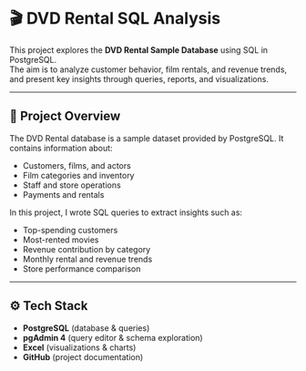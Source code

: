# 🎬 DVD Rental SQL Analysis

This project explores the **DVD Rental Sample Database** using SQL in PostgreSQL.  
The aim is to analyze customer behavior, film rentals, and revenue trends, and present key insights through queries, reports, and visualizations.

---

## 📌 Project Overview
The DVD Rental database is a sample dataset provided by PostgreSQL. It contains information about:
- Customers, films, and actors
- Film categories and inventory
- Staff and store operations
- Payments and rentals  

In this project, I wrote SQL queries to extract insights such as:
- Top-spending customers
- Most-rented movies
- Revenue contribution by category
- Monthly rental and revenue trends
- Store performance comparison

---

## ⚙️ Tech Stack
- **PostgreSQL** (database & queries)  
- **pgAdmin 4** (query editor & schema exploration)  
- **Excel** (visualizations & charts)  
- **GitHub** (project documentation)  

